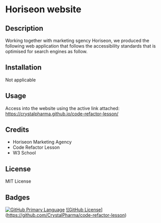 # Horiseon website
## Description
Working together with marketing sgency Horiseon, we produced the following web application that follows the accessibility standards that is optimised for search engines as follow.

## Installation
Not applicable

## Usage
Access into the website using the active link attached: https://crystalpharma.github.io/code-refactor-lesson/

## Credits
- Horiseon Marketing Agency
- Code Refactor Lesson
- W3 School

## License
MIT License

## Badges
[![GitHub Primary Language](https://img.shields.io/github/languages/top/CrystalPharma/code-refactor-lesson?color=orange)](https://github.com/CrystalPharma/code-refactor-lesson)
[![GitHub License]](https://img.shields.io/github/license/CrystalPharma/code-refactor-lesson)(https://github.com/CrystalPharma/code-refactor-lesson)

